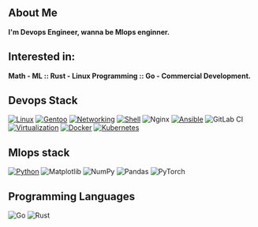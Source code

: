 ## About Me
**I'm Devops Engineer, wanna be Mlops enginner.** 

## Interested in:
**Math - ML :: Rust - Linux Programming :: Go - Commercial Development.**

## Devops Stack
[![Linux](https://img.shields.io/badge/Linux-003366?style=for-the-badge&logo=linux&logoColor=white)](https://www.linux.org/)
[![Gentoo](https://img.shields.io/badge/Gentoo-4B7455?style=for-the-badge&logo=gentoo&logoColor=white)](https://www.gentoo.org/)
[![Networking](https://img.shields.io/badge/Networking-2C88DF?style=for-the-badge&logo=gns3&logoColor=white)](https://www.gns3.com/)
[![Shell](https://img.shields.io/badge/Shell-434343?style=for-the-badge&logo=gnu-bash&logoColor=white)](https://www.gnu.org/software/bash/)
![Nginx](https://img.shields.io/badge/nginx-%23009639.svg?style=for-the-badge&logo=nginx&logoColor=white)
[![Ansible](https://img.shields.io/badge/Ansible-B52E31?style=for-the-badge&logo=ansible&logoColor=white)](https://www.ansible.com/)
![GitLab CI](https://img.shields.io/badge/gitlab%20CI-%23181717.svg?style=for-the-badge&logo=gitlab&logoColor=white)
[![Virtualization](https://img.shields.io/badge/Virtualization-2188FF?style=for-the-badge&logo=virtualbox&logoColor=white)](https://www.virtualbox.org/)
[![Docker](https://img.shields.io/badge/Docker-1A73E8?style=for-the-badge&logo=docker&logoColor=white)](https://www.docker.com/)
[![Kubernetes](https://img.shields.io/badge/Kubernetes-00558C?style=for-the-badge&logo=kubernetes&logoColor=white)](https://kubernetes.io/)

## Mlops stack
[![Python](https://img.shields.io/badge/Python-4B8BBE?style=for-the-badge&logo=python&logoColor=white)](https://www.python.org/)
![Matplotlib](https://img.shields.io/badge/Matplotlib-%23ffffff.svg?style=for-the-badge&logo=Matplotlib&logoColor=black) 
![NumPy](https://img.shields.io/badge/numpy-%23013243.svg?style=for-the-badge&logo=numpy&logoColor=white) 
![Pandas](https://img.shields.io/badge/pandas-%23150458.svg?style=for-the-badge&logo=pandas&logoColor=white) 
![PyTorch](https://img.shields.io/badge/PyTorch-%23EE4C2C.svg?style=for-the-badge&logo=PyTorch&logoColor=white) 

## Programming Languages
![Go](https://img.shields.io/badge/go-%2300ADD8.svg?style=for-the-badge&logo=go&logoColor=white)
![Rust](https://img.shields.io/badge/rust-%23000000.svg?style=for-the-badge&logo=rust&logoColor=white)
